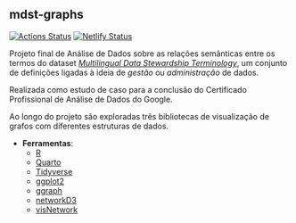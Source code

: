 ## mdst-graphs

[![Actions Status](https://github.com/jultty/mdst-graphs/actions/workflows/publish.yml/badge.svg)](https://github.com/jultty/semtec-api/actions/workflows/maven.yml) [![Netlify Status](https://api.netlify.com/api/v1/badges/ea164d11-b402-4475-ba75-8bc0e5ca9e78/deploy-status)](https://app.netlify.com/sites/mdst-graphs/deploys) 

Projeto final de Análise de Dados sobre as relações semânticas entre os termos do dataset  _[Multilingual Data Stewardship Terminology](https://dspace-clarin-it.ilc.cnr.it/repository/xmlui/handle/20.500.11752/ILC-567)_, um conjunto de definições ligadas à ideia de _gestão_ ou _administração_ de dados.

Realizada como estudo de caso para a conclusão do Certificado Profissional de Análise de Dados do Google.

Ao longo do projeto são exploradas três bibliotecas de visualização de grafos com diferentes estruturas de dados.



* **Ferramentas**:
  * [R](https://www.r-project.org/)
  * [Quarto](https://quarto.org/)
  * [Tidyverse](https://www.tidyverse.org/)
  * [ggplot2](https://ggplot2.tidyverse.org/)
  * [ggraph](https://ggraph.data-imaginist.com/)
  * [networkD3](https://christophergandrud.github.io/networkD3/)
  * [visNetwork](https://datastorm-open.github.io/visNetwork/)
